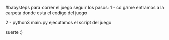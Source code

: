 #babysteps
para correr el juego seguir los pasos:
1 - cd game 
entramos a la carpeta donde esta el codigo del juego

2 - python3 main.py
ejecutamos el script del juego

suerte :)

